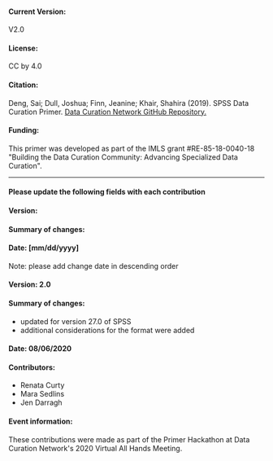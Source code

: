 #### Current Version:

V2.0

#### License:

CC by 4.0

#### Citation:

Deng, Sai; Dull, Joshua; Finn, Jeanine; Khair, Shahira (2019). SPSS Data Curation Primer. [Data Curation Network GitHub Repository.](https://github.com/DataCurationNetwork/data-primers)

#### Funding:

This primer was developed as part of the IMLS grant #RE-85-18-0040-18 "Building the Data Curation Community: Advancing Specialized Data Curation".

_____________

#### Please update the following fields with each contribution

#### Version: 

#### Summary of changes:

#### Date: [mm/dd/yyyy]

Note: please add change date in descending order

#### Version: 2.0

#### Summary of changes:

- updated for version 27.0 of SPSS
- additional considerations for the format were added

#### Date: 08/06/2020

#### Contributors:

- Renata Curty
- Mara Sedlins
- Jen Darragh

#### Event information:

These contributions were made as part of the Primer Hackathon at Data Curation Network's 2020 Virtual All Hands Meeting.
